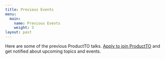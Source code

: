 ```yaml
---
title: Previous Events
menu:
  main:
    name: Previous Events
    weight: 3
layout: past
---
```


Here are some of the previous ProductTO talks. [Apply to join ProductTO](/join) and get notified about upcoming topics and events.

